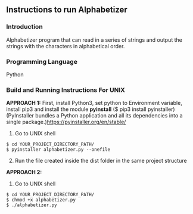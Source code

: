 Instructions to run Alphabetizer
-----

### Introduction

Alphabetizer program that can read in a series of strings and output the strings with the characters in alphabetical order.


### Programming Language
Python

### Build and Running Instructions For UNIX
**APPROACH 1:**
First, install Python3, set python to Environment variable, install pip3 and install the module **pyinstall** ($ pip3 install pyinstaller) (PyInstaller bundles a Python application and all its dependencies into a single package.)https://pyinstaller.org/en/stable/

1. Go to UNIX shell
  ```
  $ cd YOUR_PROJECT_DIRECTORY_PATH/
  $ pyinstaller alphabetizer.py --onefile
  ```

2. Run the file created inside the dist folder in the same project structure

**APPROACH 2:**
1. Go to UNIX shell
  ```
  $ cd YOUR_PROJECT_DIRECTORY_PATH/
  $ chmod +x alphabetizer.py
  $ ./alphabetizer.py
  ```
